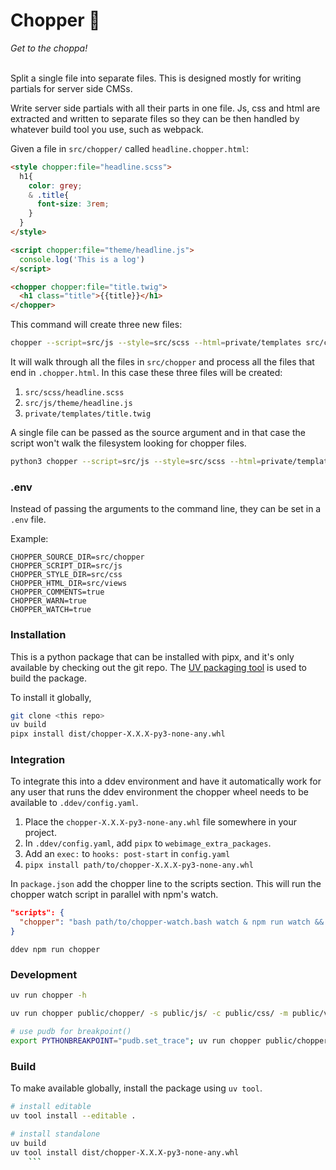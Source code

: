 
# Chopper 🚁
*Get to the choppa!* <br><br>


Split a single file into separate files.  This is designed mostly for
writing partials for server side CMSs.

Write server side partials with all their parts in one file.  Js, css
and html are extracted and written to separate files so they can be
then handled by whatever build tool you use, such as webpack.

Given a file in `src/chopper/` called `headline.chopper.html`:

``` html
<style chopper:file="headline.scss">
  h1{
    color: grey;
    & .title{
      font-size: 3rem;
    }
  }
</style>

<script chopper:file="theme/headline.js">
  console.log('This is a log')
</script>

<chopper chopper:file="title.twig">
  <h1 class="title">{{title}}</h1>
</chopper>
```

This command will create three new files:

``` bash
chopper --script=src/js --style=src/scss --html=private/templates src/chopper
```

It will walk through all the files in `src/chopper` and process all
the files that end in `.chopper.html`.  In this case these three files
will be created:

1. `src/scss/headline.scss`
1. `src/js/theme/headline.js`
1. `private/templates/title.twig`

A single file can be passed as the source argument and in that case
the script won't walk the filesystem looking for chopper files.

``` bash
python3 chopper --script=src/js --style=src/scss --html=private/templates src/chopper/headline.chopper.html
```

### .env

Instead of passing the arguments to the command line, they can be set
in a `.env` file.

Example:
``` dotenv
CHOPPER_SOURCE_DIR=src/chopper
CHOPPER_SCRIPT_DIR=src/js
CHOPPER_STYLE_DIR=src/css
CHOPPER_HTML_DIR=src/views
CHOPPER_COMMENTS=true
CHOPPER_WARN=true
CHOPPER_WATCH=true
```

### Installation

This is a python package that can be installed with pipx, and it's
only available by checking out the git repo.  The [UV packaging
tool](https://docs.astral.sh/uv/getting-started/installation) is used
to build the package.

To install it globally,

``` Bash
git clone <this repo>
uv build
pipx install dist/chopper-X.X.X-py3-none-any.whl
```


### Integration

To integrate this into a ddev environment and have it automatically
work for any user that runs the ddev environment the chopper wheel
needs to be available to `.ddev/config.yaml`.

1. Place the `chopper-X.X.X-py3-none-any.whl` file somewhere in your project.
2. In `.ddev/config.yaml`, add `pipx` to `webimage_extra_packages`.
3. Add an `exec:` to `hooks: post-start` in `config.yaml`
4. `pipx install path/to/chopper-X.X.X-py3-none-any.whl`


In `package.json` add the chopper line to the scripts section.  This
will run the chopper watch script in parallel with npm's watch.

``` json
"scripts": {
  "chopper": "bash path/to/chopper-watch.bash watch & npm run watch && fg"
}
```

`ddev npm run chopper`


### Development

``` bash
uv run chopper -h

uv run chopper public/chopper/ -s public/js/ -c public/css/ -m public/views/ --dry-run

# use pudb for breakpoint()
export PYTHONBREAKPOINT="pudb.set_trace"; uv run chopper public/chopper/ -s public/js/ -c public/css/ -m public/views/
```

### Build

To make available globally, install the package using `uv tool`.

``` bash
# install editable
uv tool install --editable .

# install standalone
uv build
uv tool install dist/chopper-X.X.X-py3-none-any.whl
    ```
